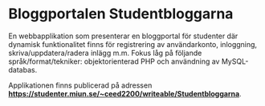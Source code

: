 # Bloggportalen Studentbloggarna

En webbapplikation som presenterar en bloggportal för studenter där dynamisk funktionalitet finns för registrering av användarkonto, inloggning, skriva/uppdatera/radera inlägg m.m. Fokus låg på följande språk/format/tekniker: objektorienterad PHP och användning av MySQL-databas.

Applikationen finns publicerad på adressen **https://studenter.miun.se/~ceed2200/writeable/Studentbloggarna**.
